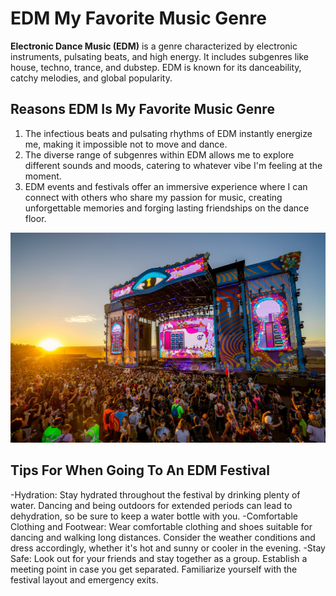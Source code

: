 # EDM My Favorite Music Genre
**Electronic Dance Music (EDM)** is a genre characterized by electronic instruments, pulsating beats, and high energy. It includes subgenres like house, techno, trance, and dubstep. EDM is known for its danceability, catchy melodies, and global popularity.

## Reasons EDM Is My Favorite Music Genre
1. The infectious beats and pulsating rhythms of EDM instantly energize me, making it impossible not to move and dance.
2. The diverse range of subgenres within EDM allows me to explore different sounds and moods, catering to whatever vibe I'm feeling at the moment.
3. EDM events and festivals offer an immersive experience where I can connect with others who share my passion for music, creating unforgettable memories and forging lasting friendships on the dance floor.

![edm festival I went to in December 2023](edm1.JPG)

## Tips For When Going To An EDM Festival
-Hydration: Stay hydrated throughout the festival by drinking plenty of water. Dancing and being outdoors for extended periods can lead to dehydration, so be sure to keep a water bottle with you.
-Comfortable Clothing and Footwear: Wear comfortable clothing and shoes suitable for dancing and walking long distances. Consider the weather conditions and dress accordingly, whether it's hot and sunny or cooler in the evening.
-Stay Safe: Look out for your friends and stay together as a group. Establish a meeting point in case you get separated. Familiarize yourself with the festival layout and emergency exits.
